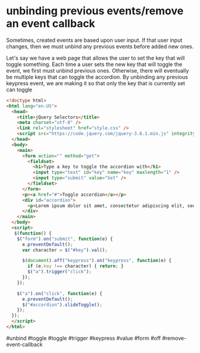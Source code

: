# unbinding previous events/remove an event callback

Sometimes, created events are based upon user input.  If that 
user input changes, then we must unbind any previous events before
added new ones.

Let's say we have a web page that allows the user to set the key
that will toggle something.  Each time a user sets the new key that
will toggle the event, we first must unbind previous ones. 
Otherwise,  there will eventually be multiple keys that can 
toggle the accordion. By unbinding any previous keypress event, 
we are making it so that only the key that is currently set can 
toggle

```html
<!doctype html>
<html lang="en-US">
  <head>
    <title>jQuery Selectors</title>
    <meta charset="utf-8" />
    <link rel="stylesheet" href="style.css" />
    <script src="https://code.jquery.com/jquery-3.6.1.min.js" integrity="sha256-o88AwQnZB+VDvE9tvIXrMQaPlFFSUTR+nldQm1LuPXQ=" crossorigin="anonymous"></script>
  </head>
  <body>
    <main>
      <form action="" method="get">
        <fieldset>
          <h1>Type a key to toggle the accordion with</h1>
          <input type="text" id="key" name="key" maxlength="1" />
          <input type="submit" value="Set" />
        </fieldset>
      </form>
      <p><a href="#">Toggle accordion</a></p>
      <div id="accordion">
        <p>Lorem ipsum dolor sit amet, consectetur adipiscing elit, sed do eiusmod tempor incididunt ut labore et dolore magna aliqua. Ut enim ad minim veniam, quis nostrud exercitation ullamco laboris nisi ut aliquip ex ea commodo consequat. Duis aute irure dolor in reprehenderit in voluptate velit esse cillum dolore eu fugiat nulla pariatur. Excepteur sint occaecat cupidatat non proident, sunt in culpa qui officia deserunt mollit anim id est laborum.</p>
      </div>
    </main>
  </body>
  <script>
   $(function() {
    $("form").on("submit", function(e) {
      e.preventDefault();
      var character = $("#key").val();

      $(document).off("keypress").on("keypress", function(e) {
        if (e.key !== character) { return; }
        $("a").trigger("click");
      });
    });

    $("a").on("click", function(e) {
      e.preventDefault();
      $("#accordion").slideToggle();
    });
  });
  </script>
</html>
```
#unbind #toggle #toggle #trigger #keypress #value #form #off
#remove-event-callback